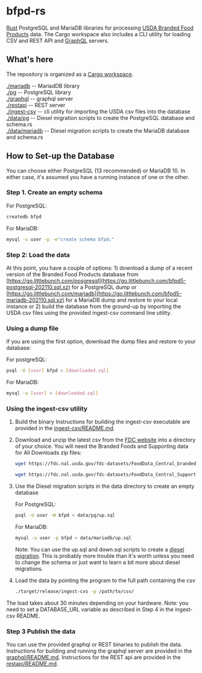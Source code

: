 # bfpd-rs

[Rust](https://www.rust-lang.org) PostgreSQL and MariaDB libraries for processing [USDA Branded Food Products](https://fdc.nal.usda.gov) data.  The Cargo workspace also includes  a CLI utility for loading CSV and REST API and [GraphQL](https://graphql.org) servers.

## What's here

The repository is organized as a [Cargo workspace](https://doc.rust-lang.org/book/ch14-03-cargo-workspaces.htmlhttps://doc.rust-lang.org/book/ch14-03-cargo-workspaces.html).  

[./mariadb](https://github.com/littlebunch/bfpd-rs/tree/master/mariadb) -- MariadDB library  
[./pg](https://github.com/littlebunch/bfpd-rs/tree/master/pg) -- PostgreSQL library  
[./graphql](https://github.com/littlebunch/bfpd-rs/tree/master/graphql) -- graphql server  
[./restapi](https://github.com/littlebunch/bfpd-rs/tree/master/restapi) -- REST server  
[./ingest-csv](https://github.com/littlebunch/bfpd-rs/tree/master/ingest-csv) -- cli utility for importing the USDA csv files into the database  
[./data/pg](https://github.com/littlebunch/bfpd-rs/tree/master/data/pg) -- Diesel migration scripts to create the PostgreSQL database and schema.rs  
[./data/mariadb](https://github.com/littlebunch/bfpd-rs/tree/master/data/mariadb) -- Diesel migration scripts to create the MariaDB database and schema.rs  

## How to Set-up the Database  

You can choose either PostgreSQL (13 recommended) or MariaDB 10.  In either case, it's assumed you have a running instance of one or the other.

### Step 1. Create an empty schema  

For PostgreSQL:

```bash
createdb bfpd
```

For MariaDB:  

```bash
mysql -u user -p -e"create schema bfpd;"
```

### Step 2: Load the data  

At this point, you have a couple of options:  1) download a dump of a recent version of the Branded Food Products database from [https://go.littlebunch.com/posgresql](https://go.littlebunch.com/bfpd5-postgresql-202110.sql.xz) for a PostgreSQL dump or [https://go.littlebunch.com/mariadb](https://go.littlebunch.com/bfpd5-mariadb-202110.sql.xz) for a MariaDB dump and restore to your local instance or 2) build the database from the ground-up by importing the USDA csv files using the provided ingest-csv command line utility.  

### Using a dump file  

If you are using the first option, download the dump files and restore to your database:  

For postgreSQL:

```bash
psql -U [user] bfpd < [downloaded.sql]
```

For MariaDB:  

```bash
mysql -u [user] < [downloaded.sql]
```

### Using the ingest-csv utility  

01. Build the binary
Instructions for building the ingest-csv executable are provided in the [ingest-csv/README.md](https://github.com/littlebunch/bfpd-rs/tree/master/ingest-csv).

02. Download and unzip the latest csv from the [FDC website](https://fdc.nal.usda.gov/download-datasets.html) into a directory of your choice.  You will need the Branded Foods and Supporting data for All Downloads zip files:

    ```bash
    wget https://fdc.nal.usda.gov/fdc-datasets/FoodData_Central_branded_food_csv_2021-04-28.zip
    ```

    ```bash
    wget https://fdc.nal.usda.gov/fdc-datasets/FoodData_Central_Supporting_Data_csv_2021-04-28.zip
    ```

03. Use the Diesel migration scripts in the data directory to create an empty database

      For PostgreSQL:  

      ```bash
      psql -U user -W bfpd < data/pg/up.sql
      ```

      For MariaDB:  

      ```bash
      mysql -u user -p bfpd < data/mariadb/up.sql
      ```

      Note: You can use the up.sql and down.sql scripts to create a [diesel migration](https://diesel.rs/guides/getting-started/).  This is probably more trouble than it's worth unless you need to change the schema or just want to learn a bit more about diesel migrations.

04. Load the data by pointing the program to the full path containing the csv

    ```bash
    ./target/release/ingest-cvs -p /path/to/csv/
    ```

The load takes about 30 minutes depending on your hardware.  Note:  you need to set a DATABASE_URL variable as described in Step 4 in the ingest-csv README. 

### Step 3 Publish the data 

You can use the provided graphql or REST binaries to publish the data.  Instructions for building and running the graphql server are provided in the [graphql/README.md](https://github.com/littlebunch/bfpd-rs/tree/master/graphql).  Instructions for the REST api are provided in the [restapi/README.md](https://github.com/littlebunch/bfpd-rs/tree/master/restapi).

